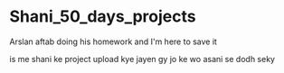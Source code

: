 # Shani_50_days_projects
Arslan aftab doing his homework and I'm here to save it


is me shani ke project upload kye jayen gy jo ke wo asani se dodh seky

